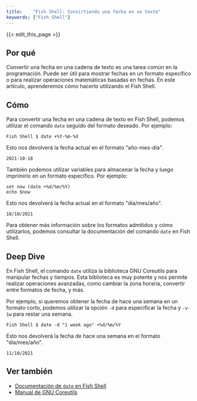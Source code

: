 ```yaml
---
title:    "Fish Shell: Convirtiendo una fecha en un texto"
keywords: ["Fish Shell"]
---
```


{{< edit_this_page >}}

## Por qué

Convertir una fecha en una cadena de texto es una tarea común en la programación. Puede ser útil para mostrar fechas en un formato específico o para realizar operaciones matemáticas basadas en fechas. En este artículo, aprenderemos cómo hacerlo utilizando el Fish Shell.

## Cómo

Para convertir una fecha en una cadena de texto en Fish Shell, podemos utilizar el comando `date` seguido del formato deseado. Por ejemplo:

```
Fish Shell $ date +%Y-%m-%d
```

Esto nos devolverá la fecha actual en el formato "año-mes-día".

```
2021-10-18
```

También podemos utilizar variables para almacenar la fecha y luego imprimirlo en un formato específico. Por ejemplo:

```
set now (date +%d/%m/%Y)
echo $now
```

Esto nos devolverá la fecha actual en el formato "día/mes/año".

```
18/10/2021
```

Para obtener más información sobre los formatos admitidos y cómo utilizarlos, podemos consultar la documentación del comando `date` en Fish Shell.

## Deep Dive

En Fish Shell, el comando `date` utiliza la biblioteca GNU Coreutils para manipular fechas y tiempos. Esta biblioteca es muy potente y nos permite realizar operaciones avanzadas, como cambiar la zona horaria, convertir entre formatos de fecha, y más.

Por ejemplo, si queremos obtener la fecha de hace una semana en un formato corto, podemos utilizar la opción `-d` para especificar la fecha y `-v-1w` para restar una semana.

```
Fish Shell $ date -d "1 week ago" +%d/%m/%Y
```

Esto nos devolverá la fecha de hace una semana en el formato "día/mes/año".

```
11/10/2021
```

## Ver también

- [Documentación de `date` en Fish Shell](https://fishshell.com/docs/current/commands.html#date)
- [Manual de GNU Coreutils](https://www.gnu.org/software/coreutils/manual/coreutils.html)